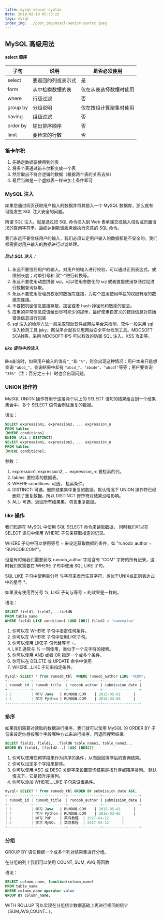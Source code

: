 ```yaml
---
title: mysql-senior-syntax
date: 2019-02-18 02:33:22
tags: mysql
index_img: ../post_img/mysql-senior-syntax.jpeg
---
```


## MySQL 高级用法

#### select 顺序

|子句|说明|是否必须使用|
|---|---|---|
|select|要返回的列或表示式|是|
|form|从中检索数据的表|仅在从表选择数据时使用|
|where|行级过滤|否|
|group by|分组说明|仅在按组计算聚集时使用|
|having|组级过滤|否|
|order by|输出排序顺序|否|
|limit|要检索的行数|否|

### 笛卡尔积

 1. 先确定数据要使用到的表
 2. 将多个表通过笛卡尔积变成一个表
 3. 然后取出不符合逻辑的数据（根据两个表的关系去掉）
 4. 最后当做是一个虚拟表一样来加上条件即可

### MySQL 注入

如果您通过网页获取用户输入的数据并将其插入一个 MySQL 数据库，那么就有可能发生 SQL 注入安全的问题。

所谓 SQL 注入，就是通过把 SQL 命令插入到 Web 表单递交或输入域名或页面请求的查询字符串，最终达到欺骗服务器执行恶意的 SQL 命令。

我们永远不要信任用户的输入，我们必须认定用户输入的数据都是不安全的，我们都需要对用户输入的数据进行过滤处理。

##### 防止 SQL 注入：

 1. 永远不要信任用户的输入。对用户的输入进行校验，可以通过正则表达式，或限制长度；对单引号和 双"-"进行转换等。
 2. 永远不要使用动态拼装 sql，可以使用参数化的 sql 或者直接使用存储过程进行数据查询存取。
 3. 永远不要使用管理员权限的数据库连接，为每个应用使用单独的权限有限的数据库连接。
 4. 不要把机密信息直接存放，加密或者 hash 掉密码和敏感的信息。
 5. 应用的异常信息应该给出尽可能少的提示，最好使用自定义的错误信息对原始错误信息进行包装
 6. sql 注入的检测方法一般采取辅助软件或网站平台来检测，软件一般采用 sql 注入检测工具 jsky，网站平台就有亿思网站安全平台检测工具。MDCSOFT SCAN等。采用 MDCSOFT-IPS 可以有效的防御 SQL 注入，XSS 攻击等。

##### like 语句中的注入

like查询时，如果用户输入的值有`"_"`和 `"%"`，则会出现这种情况：用户本来只是想查询 `"abcd_"`，查询结果中却有 `"abcd_"`、`"abcde"`、`"abcdf"`等等；用户要查询 `"30%"`（注：百分之三十）时也会出现问题。

### UNION 操作符

MySQL UNION 操作符用于连接两个以上的 SELECT 语句的结果组合到一个结果集合中。多个 SELECT 语句会删除重复的数据。

语法：

```sql
SELECT expression1, expression2, ... expression_n
FROM tables
[WHERE conditions]
UNION [ALL | DISTINCT]
SELECT expression1, expression2, ... expression_n
FROM tables
[WHERE conditions];
```

参数 ：

 1. expression1, expression2, ... expression_n: 要检索的列。
 2. tables: 要检索的数据表。
 3. WHERE conditions: 可选， 检索条件。
 4. DISTINCT: 可选，删除结果集中重复的数据。默认情况下 UNION 操作符已经删除了重复数据，所以 DISTINCT 修饰符对结果没啥影响。
 5. ALL: 可选，返回所有结果集，包含重复数据。

 ### like 操作

我们知道在 MySQL 中使用 SQL SELECT 命令来读取数据， 同时我们可以在 SELECT 语句中使用 WHERE 子句来获取指定的记录。

WHERE 子句中可以使用等号 = 来设定获取数据的条件，如 "runoob_author = 'RUNOOB.COM'"。

但是有时候我们需要获取 runoob_author 字段含有 "COM" 字符的所有记录，这时我们就需要在 WHERE 子句中使用 SQL LIKE 子句。

SQL LIKE 子句中使用百分号 %字符来表示任意字符，类似于UNIX或正则表达式中的星号 *。

如果没有使用百分号 %, LIKE 子句与等号 = 的效果是一样的。

语法：

```sql
SELECT field1, field2,...fieldN 
FROM table_name
WHERE field1 LIKE condition1 [AND [OR]] filed2 = 'somevalue'
```

 1. 你可以在 WHERE 子句中指定任何条件。
 2. 你可以在 WHERE 子句中使用LIKE子句。
 3. 你可以使用 LIKE子 句代替等号 =。
 4. LIKE 通常与 % 一同使用，类似于一个元字符的搜索。
 5. 你可以使用 AND 或者 OR 指定一个或多个条件。
 6. 你可以在 DELETE 或 UPDATE 命令中使用
 7. WHERE...LIKE 子句来指定条件。

```sql
mysql> SELECT * from runoob_tbl  WHERE runoob_author LIKE '%COM';
+-----------+---------------+---------------+-----------------+
| runoob_id | runoob_title  | runoob_author | submission_date |
+-----------+---------------+---------------+-----------------+
| 3         | 学习 Java   | RUNOOB.COM    | 2015-05-01      |
| 4         | 学习 Python | RUNOOB.COM    | 2016-03-06      |
+-----------+---------------+---------------+-----------------+
```

### 排序

如果我们需要对读取的数据进行排序，我们就可以使用 MySQL 的 ORDER BY 子句来设定你想按哪个字段哪种方式来进行排序，再返回搜索结果。

```sql
SELECT field1, field2,...fieldN table_name1, table_name2...
ORDER BY field1, [field2...] [ASC [DESC]]
```

 1. 你可以使用任何字段来作为排序的条件，从而返回排序后的查询结果。
 2. 你可以设定多个字段来排序。
 3. 你可以使用 ASC 或 DESC 关键字来设置查询结果是按升序或降序排列。 默认情况下，它是按升序排列。
 4. 你可以添加 WHERE...LIKE 子句来设置条件。

```sql
mysql> SELECT * from runoob_tbl ORDER BY submission_date ASC;
+-----------+---------------+---------------+-----------------+
| runoob_id | runoob_title  | runoob_author | submission_date |
+-----------+---------------+---------------+-----------------+
| 3         | 学习 Java   | RUNOOB.COM    | 2015-05-01      |
| 4         | 学习 Python | RUNOOB.COM    | 2016-03-06      |
| 1         | 学习 PHP    | 菜鸟教程  | 2017-04-12      |
| 2         | 学习 MySQL  | 菜鸟教程  | 2017-04-12      |
+-----------+---------------+---------------+-----------------+
```

### 分组

GROUP BY 语句根据一个或多个列对结果集进行分组。

在分组的列上我们可以使用 COUNT, SUM, AVG,等函数

语法：

```sql
SELECT column_name, function(column_name)
FROM table_name
WHERE column_name operator value
GROUP BY column_name;
```

WITH ROLLUP 可以实现在分组统计数据基础上再进行相同的统计（SUM,AVG,COUNT…）。